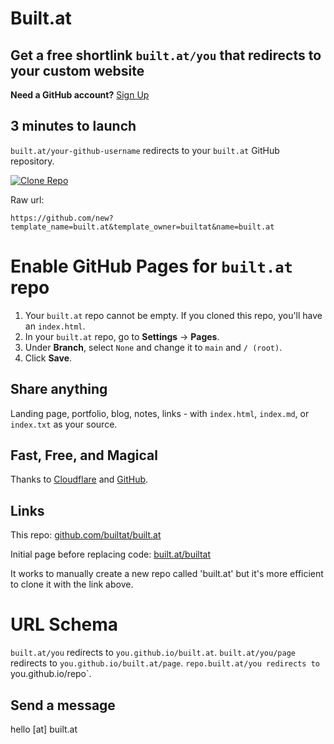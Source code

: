 # Built.at

## Get a free shortlink `built.at/you` that redirects to your custom website  

**Need a GitHub account?** [Sign Up](https://github.com/join)  

## 3 minutes to launch  

`built.at/your-github-username` redirects to your `built.at` GitHub repository.

[![Clone Repo](https://img.shields.io/badge/Clone%20Repo-181717?style=for-the-badge&logo=github&logoColor=white)](https://github.com/new?template_name=built.at&template_owner=builtat&name=built.at)

Raw url:
```
https://github.com/new?template_name=built.at&template_owner=builtat&name=built.at
```
# Enable GitHub Pages for `built.at` repo
1. Your `built.at` repo cannot be empty. If you cloned this repo, you'll have an `index.html`. 
1. In your `built.at` repo, go to **Settings** → **Pages**.
2. Under **Branch**, select `None` and change it to `main` and `/ (root)`.
3. Click **Save**.

<!-- *Reference: [GitHub Docs Quickstart #Creating-Your-Website  - Steps 6-9](https://docs.github.com/en/pages/quickstart#creating-your-website)*-->

## Share anything  

Landing page, portfolio, blog, notes, links - with `index.html`, `index.md`, or `index.txt` as your source.  

## Fast, Free, and Magical 
Thanks to [Cloudflare](https://cloudflare.com) and [GitHub](https://github.com).  

## Links

This repo: [github.com/builtat/built.at](https://github.com/builtat/built.at)

Initial page before replacing code: [built.at/builtat](https://built.at/builtat)

It works to manually create a new repo called 'built.at' but it's more efficient to clone it with the link above. 

# URL Schema

`built.at/you` redirects to `you.github.io/built.at`.
`built.at/you/page` redirects to `you.github.io/built.at/page`.
`repo.built.at/you redirects to `you.github.io/repo`.

## Send a message  
hello [at] built.at  
